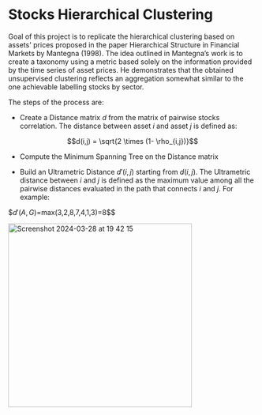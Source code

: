 # Stocks Hierarchical Clustering

Goal of this project is to replicate the hierarchical clustering based on assets' prices proposed in the paper Hierarchical Structure in Financial Markets by Mantegna (1998).
The idea outlined in Mantegna’s work is to create a taxonomy using a metric based solely on the
information provided by the time series of asset prices. He demonstrates that the obtained unsupervised clustering
reflects an aggregation somewhat similar to the one achievable labelling stocks by sector.

The steps of the process are:
- Create a Distance matrix $d$ from the matrix of pairwise stocks correlation. The distance between asset $i$ and asset $j$ is defined as: 

$$d(i,j) = \sqrt{2 \times (1- \rho_{i,j})}$$

- Compute the Minimum Spanning Tree on the Distance matrix

- Build an Ultrametric Distance $d'(i,j)$ starting from $d(i,j)$. The Ultrametric distance between $i$ and $j$ is defined as the maximum value among all the pairwise distances evaluated in the path that connects $i$ and $j$. For example:

$$d'(A,G)=$max(3,2,8,7,4,1,3)=8$$

<img width="372" alt="Screenshot 2024-03-28 at 19 42 15" src="https://github.com/vcnzbrgd/Stocks-Hierarchical-Clustering/assets/127797045/0218708f-10ba-46a6-8515-6522cdf90f7c">
